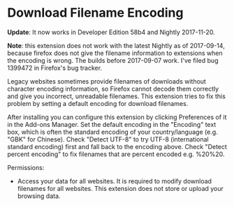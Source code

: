 # Download Filename Encoding

**Update**: It now works in Developer Edition 58b4 and Nightly 2017-11-20.

**Note**: this extension does not work with the latest Nightly as of 2017-09-14, because firefox does not give the filename information to extensions when the encoding is wrong. The builds before 2017-09-07 work. I've filed bug 1399472 in Firefox's bug tracker.

Legacy websites sometimes provide filenames of downloads without character encoding information, so Firefox cannot decode them correctly and give you incorrect, unreadable filenames. This extension tries to fix this problem by setting a default encoding for download filenames.

After installing you can configure this extension by clicking Preferences of it in the Add-ons Manager. Set the default encoding in the "Encoding" text box, which is often the standard encoding of your country/language (e.g. "GBK" for Chinese). Check "Detect UTF-8" to try UTF-8 (international standard encoding) first and fall back to the encoding above. Check "Detect percent encoding" to fix filenames that are percent encoded e.g. %20%20.

Permissions:
* Access your data for all websites. It is required to modify download filenames for all websites. This extension does not store or upload your browsing data.
